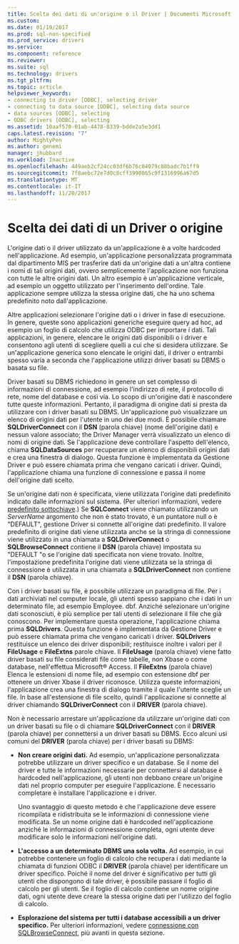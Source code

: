 ```yaml
---
title: Scelta dei dati di un'origine o il Driver | Documenti Microsoft
ms.custom: 
ms.date: 01/19/2017
ms.prod: sql-non-specified
ms.prod_service: drivers
ms.service: 
ms.component: reference
ms.reviewer: 
ms.suite: sql
ms.technology: drivers
ms.tgt_pltfrm: 
ms.topic: article
helpviewer_keywords:
- connecting to driver [ODBC], selecting driver
- connecting to data source [ODBC], selecting data source
- data sources [ODBC], selecting
- ODBC drivers [ODBC], selecting
ms.assetid: 10aaf570-01ab-4478-8339-bdde2a5e3dd1
caps.latest.revision: "7"
author: MightyPen
ms.author: genemi
manager: jhubbard
ms.workload: Inactive
ms.openlocfilehash: 449aeb2cf24cc03df6b76c84079c88badc7b1ff9
ms.sourcegitcommit: 7f8aebc72e7d0c8cff3990865c9f1316996a67d5
ms.translationtype: MT
ms.contentlocale: it-IT
ms.lasthandoff: 11/20/2017
---
```

# <a name="choosing-a-data-source-or-driver"></a>Scelta dei dati di un Driver o origine
L'origine dati o il driver utilizzato da un'applicazione è a volte hardcoded nell'applicazione. Ad esempio, un'applicazione personalizzata programmata dal dipartimento MIS per trasferire dati da un'origine dati a un'altra contiene i nomi di tali origini dati, ovvero semplicemente l'applicazione non funziona con tutte le altre origini dati. Un altro esempio è un'applicazione verticale, ad esempio un oggetto utilizzato per l'inserimento dell'ordine. Tale applicazione sempre utilizza la stessa origine dati, che ha uno schema predefinito noto dall'applicazione.  
  
 Altre applicazioni selezionare l'origine dati o i driver in fase di esecuzione. In genere, queste sono applicazioni generiche eseguire query ad hoc, ad esempio un foglio di calcolo che utilizza ODBC per importare i dati. Tali applicazioni, in genere, elencare le origini dati disponibili o i driver e consentono agli utenti di scegliere quelli a cui che si desidera utilizzare. Se un'applicazione generica sono elencate le origini dati, il driver o entrambi spesso varia a seconda che l'applicazione utilizzi driver basati su DBMS o basata su file.  
  
 Driver basati su DBMS richiedono in genere un set complesso di informazioni di connessione, ad esempio l'indirizzo di rete, il protocollo di rete, nome del database e così via. Lo scopo di un'origine dati è nascondere tutte queste informazioni. Pertanto, il paradigma di origine dati si presta da utilizzare con i driver basati su DBMS. Un'applicazione può visualizzare un elenco di origini dati per l'utente in uno dei due modi. È possibile chiamare **SQLDriverConnect** con il **DSN** (parola chiave) (nome dell'origine dati) e nessun valore associato; the Driver Manager verrà visualizzato un elenco di nomi di origine dati. Se l'applicazione deve controllare l'aspetto dell'elenco, chiama **SQLDataSources** per recuperare un elenco di disponibili origini dati e crea una finestra di dialogo. Questa funzione è implementata da Gestione Driver e può essere chiamata prima che vengano caricati i driver. Quindi, l'applicazione chiama una funzione di connessione e passa il nome dell'origine dati scelto.  
  
 Se un'origine dati non è specificata, viene utilizzata l'origine dati predefinito indicato dalle informazioni sul sistema. (Per ulteriori informazioni, vedere [predefinito sottochiave](../../../odbc/reference/install/default-subkey.md).) Se **SQLConnect** viene chiamato utilizzando un *ServerName* argomento che non è stato trovato, è un puntatore null o è "DEFAULT", gestione Driver si connette all'origine dati predefinito. Il valore predefinito di origine dati viene utilizzata anche se la stringa di connessione viene utilizzato in una chiamata a **SQLDriverConnect** o **SQLBrowseConnect** contiene il **DSN** (parola chiave) impostata su "DEFAULT "o se l'origine dati specificata non viene trovato. Inoltre, l'impostazione predefinita l'origine dati viene utilizzata se la stringa di connessione è utilizzata in una chiamata a **SQLDriverConnect** non contiene il **DSN** (parola chiave).  
  
 Con i driver basati su file, è possibile utilizzare un paradigma di file. Per i dati archiviati nel computer locale, gli utenti spesso sappiano che i dati in un determinato file, ad esempio Employee. dbf. Anziché selezionare un'origine dati sconosciuti, è più semplice per tali utenti di selezionare il file che già conoscono. Per implementare questa operazione, l'applicazione chiama prima **SQLDrivers**. Questa funzione è implementata da Gestione Driver e può essere chiamata prima che vengano caricati i driver. **SQLDrivers** restituisce un elenco dei driver disponibili; restituisce inoltre i valori per il **FileUsage** e **FileExtns** parole chiave. Il **FileUsage** (parola chiave) viene fatto driver basati su file considerati file come tabelle, non Xbase o come database, nell'effettua Microsoft® Access. Il **FileExtns** (parola chiave) Elenca le estensioni di nome file, ad esempio con estensione dbf per ottenere un driver Xbase il driver riconosce. Utilizza queste informazioni, l'applicazione crea una finestra di dialogo tramite il quale l'utente sceglie un file. In base all'estensione di file scelto, quindi l'applicazione si connette al driver chiamando **SQLDriverConnect** con il **DRIVER** (parola chiave).  
  
 Non è necessario arrestare un'applicazione da utilizzare un'origine dati con un driver basati su file o di chiamare **SQLDriverConnect** con il **DRIVER** (parola chiave) per connettersi a un driver basati su DBMS. Ecco alcuni usi comuni del **DRIVER** (parola chiave) per i driver basati su DBMS:  
  
-   **Non creare origini dati.** Ad esempio, un'applicazione personalizzata potrebbe utilizzare un driver specifico e un database. Se il nome del driver e tutte le informazioni necessarie per connettersi al database è hardcoded nell'applicazione, gli utenti non debbano creare un'origine dati nel proprio computer per eseguire l'applicazione. È necessario completare è installare l'applicazione e i driver.  
  
     Uno svantaggio di questo metodo è che l'applicazione deve essere ricompilata e ridistribuita se le informazioni di connessione viene modificata. Se un nome origine dati è hardcoded nell'applicazione anziché le informazioni di connessione completa, ogni utente deve modificare solo le informazioni nell'origine dati.  
  
-   **L'accesso a un determinato DBMS una sola volta.** Ad esempio, in cui potrebbe contenere un foglio di calcolo che recupera i dati mediante la chiamata di funzioni ODBC il **DRIVER** (parola chiave) per identificare un driver specifico. Poiché il nome del driver è significativo per tutti gli utenti che dispongono di tale driver, è possibile passare il foglio di calcolo per gli utenti. Se il foglio di calcolo contiene un nome origine dati, ogni utente deve creare la stessa origine dati per l'utilizzo del foglio di calcolo.  
  
-   **Esplorazione del sistema per tutti i database accessibili a un driver specifico.** Per ulteriori informazioni, vedere [connessione con SQLBrowseConnect](../../../odbc/reference/develop-app/connecting-with-sqlbrowseconnect.md), più avanti in questa sezione.
